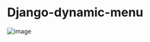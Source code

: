 # Django-dynamic-menu
![image](https://github.com/muslimbek77/Django-dynamic-menu/assets/48023644/dd1bbcc4-ae2c-48c7-9e69-ac8780e8de91)
